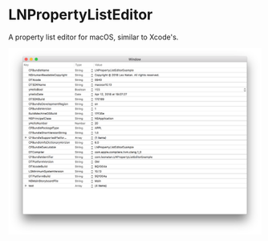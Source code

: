 # LNPropertyListEditor

A property list editor for macOS, similar to Xcode's.

![Property list editor](Supplements/Screenshot.png "Property list editor")